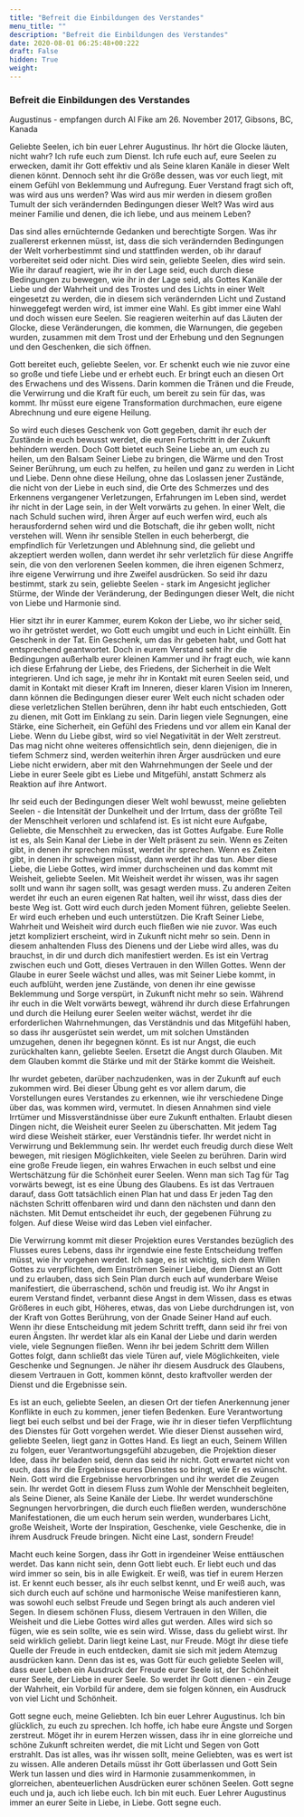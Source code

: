 ```yaml
---
title: "Befreit die Einbildungen des Verstandes"
menu_title: ""
description: "Befreit die Einbildungen des Verstandes"
date: 2020-08-01 06:25:48+00:222
draft: False
hidden: True
weight:
---
```

### Befreit die Einbildungen des Verstandes

Augustinus - empfangen durch Al Fike am 26. November 2017, Gibsons, BC, Kanada

Geliebte Seelen, ich bin euer Lehrer Augustinus. Ihr hört die Glocke läuten, nicht wahr? Ich rufe euch zum Dienst. Ich rufe euch auf, eure Seelen zu erwecken, damit ihr Gott effektiv und als Seine klaren Kanäle in dieser Welt dienen könnt. Dennoch seht ihr die Größe dessen, was vor euch liegt, mit einem Gefühl von Beklemmung und Aufregung. Euer Verstand fragt sich oft, was wird aus uns werden? Was wird aus mir werden in diesem großen Tumult der sich verändernden Bedingungen dieser Welt? Was wird aus meiner Familie und denen, die ich liebe, und aus meinem Leben?

Das sind alles ernüchternde Gedanken und berechtigte Sorgen. Was ihr zuallererst erkennen müsst, ist, dass die sich verändernden Bedingungen der Welt vorherbestimmt sind und stattfinden werden, ob ihr darauf vorbereitet seid oder nicht. Dies wird sein, geliebte Seelen, dies wird sein. Wie ihr darauf reagiert, wie ihr in der Lage seid, euch durch diese Bedingungen zu bewegen, wie ihr in der Lage seid, als Gottes Kanäle der Liebe und der Wahrheit und des Trostes und des Lichts in einer Welt eingesetzt zu werden, die in diesem sich verändernden Licht und Zustand hinweggefegt werden wird, ist immer eine Wahl. Es gibt immer eine Wahl und doch wissen eure Seelen. Sie reagieren weiterhin auf das Läuten der Glocke, diese Veränderungen, die kommen, die Warnungen, die gegeben wurden, zusammen mit dem Trost und der Erhebung und den Segnungen und den Geschenken, die sich öffnen.

Gott bereitet euch, geliebte Seelen, vor. Er schenkt euch wie nie zuvor eine so große und tiefe Liebe und er erhebt euch. Er bringt euch an diesen Ort des Erwachens und des Wissens. Darin kommen die Tränen und die Freude, die Verwirrung und die Kraft für euch, um bereit zu sein für das, was kommt. Ihr müsst eure eigene Transformation durchmachen, eure eigene Abrechnung und eure eigene Heilung.

So wird euch dieses Geschenk von Gott gegeben, damit ihr euch der Zustände in euch bewusst werdet, die euren Fortschritt in der Zukunft behindern werden. Doch Gott bietet euch Seine Liebe an, um euch zu heilen, um den Balsam Seiner Liebe zu bringen, die Wärme und den Trost Seiner Berührung, um euch zu helfen, zu heilen und ganz zu werden in Licht und Liebe. Denn ohne diese Heilung, ohne das Loslassen jener Zustände, die nicht von der Liebe in euch sind, die Orte des Schmerzes und des Erkennens vergangener Verletzungen, Erfahrungen im Leben sind, werdet ihr nicht in der Lage sein, in der Welt vorwärts zu gehen. In einer Welt, die nach Schuld suchen wird, ihren Ärger auf euch werfen wird, euch als herausfordernd sehen wird und die Botschaft, die ihr geben wollt, nicht verstehen will. Wenn ihr sensible Stellen in euch beherbergt, die empfindlich für Verletzungen und Ablehnung sind, die geliebt und akzeptiert werden wollen, dann werdet ihr sehr verletzlich für diese Angriffe sein, die von den verlorenen Seelen kommen, die ihren eigenen Schmerz, ihre eigene Verwirrung und ihre Zweifel ausdrücken. So seid ihr dazu bestimmt, stark zu sein, geliebte Seelen - stark im Angesicht jeglicher Stürme, der Winde der Veränderung, der Bedingungen dieser Welt, die nicht von Liebe und Harmonie sind.

Hier sitzt ihr in eurer Kammer, eurem Kokon der Liebe, wo ihr sicher seid, wo ihr getröstet werdet, wo Gott euch umgibt und euch in Licht einhüllt. Ein Geschenk in der Tat. Ein Geschenk, um das ihr gebeten habt, und Gott hat entsprechend geantwortet. Doch in eurem Verstand seht ihr die Bedingungen außerhalb eurer kleinen Kammer und ihr fragt euch, wie kann ich diese Erfahrung der Liebe, des Friedens, der Sicherheit in die Welt integrieren. Und ich sage, je mehr ihr in Kontakt mit euren Seelen seid, und damit in Kontakt mit dieser Kraft im Inneren, dieser klaren Vision im Inneren, dann können die Bedingungen dieser eurer Welt euch nicht schaden oder diese verletzlichen Stellen berühren, denn ihr habt euch entschieden, Gott zu dienen, mit Gott im Einklang zu sein. Darin liegen viele Segnungen, eine Stärke, eine Sicherheit, ein Gefühl des Friedens und vor allem ein Kanal der Liebe. Wenn du Liebe gibst, wird so viel Negativität in der Welt zerstreut. Das mag nicht ohne weiteres offensichtlich sein, denn diejenigen, die in tiefem Schmerz sind, werden weiterhin ihren Ärger ausdrücken und eure Liebe nicht erwidern, aber mit den Wahrnehmungen der Seele und der Liebe in eurer Seele gibt es Liebe und Mitgefühl, anstatt Schmerz als Reaktion auf ihre Antwort.

Ihr seid euch der Bedingungen dieser Welt wohl bewusst, meine geliebten Seelen - die Intensität der Dunkelheit und der Irrtum, dass der größte Teil der Menschheit verloren und schlafend ist. Es ist nicht eure Aufgabe, Geliebte, die Menschheit zu erwecken, das ist Gottes Aufgabe. Eure Rolle ist es, als Sein Kanal der Liebe in der Welt präsent zu sein. Wenn es Zeiten gibt, in denen ihr sprechen müsst, werdet ihr sprechen. Wenn es Zeiten gibt, in denen ihr schweigen müsst, dann werdet ihr das tun. Aber diese Liebe, die Liebe Gottes, wird immer durchscheinen und das kommt mit Weisheit, geliebte Seelen. Mit Weisheit werdet ihr wissen, was ihr sagen sollt und wann ihr sagen sollt, was gesagt werden muss. Zu anderen Zeiten werdet ihr euch an euren eigenen Rat halten, weil ihr wisst, dass dies der beste Weg ist. Gott wird euch durch jeden Moment führen, geliebte Seelen. Er wird euch erheben und euch unterstützen. Die Kraft Seiner Liebe, Wahrheit und Weisheit wird durch euch fließen wie nie zuvor. Was euch jetzt kompliziert erscheint, wird in Zukunft nicht mehr so sein. Denn in diesem anhaltenden Fluss des Dienens und der Liebe wird alles, was du brauchst, in dir und durch dich manifestiert werden. Es ist ein Vertrag zwischen euch und Gott, dieses Vertrauen in den Willen Gottes. Wenn der Glaube in eurer Seele wächst und alles, was mit Seiner Liebe kommt, in euch aufblüht, werden jene Zustände, von denen ihr eine gewisse Beklemmung und Sorge verspürt, in Zukunft nicht mehr so sein. Während ihr euch in die Welt vorwärts bewegt, während ihr durch diese Erfahrungen und durch die Heilung eurer Seelen weiter wächst, werdet ihr die erforderlichen Wahrnehmungen, das Verständnis und das Mitgefühl haben, so dass ihr ausgerüstet sein werdet, um mit solchen Umständen umzugehen, denen ihr begegnen könnt. Es ist nur Angst, die euch zurückhalten kann, geliebte Seelen. Ersetzt die Angst durch Glauben. Mit dem Glauben kommt die Stärke und mit der Stärke kommt die Weisheit.

Ihr wurdet gebeten, darüber nachzudenken, was in der Zukunft auf euch zukommen wird. Bei dieser Übung geht es vor allem darum, die Vorstellungen eures Verstandes zu erkennen, wie ihr verschiedene Dinge über das, was kommen wird, vermutet. In diesen Annahmen sind viele Irrtümer und Missverständnisse über eure Zukunft enthalten. Erlaubt diesen Dingen nicht, die Weisheit eurer Seelen zu überschatten. Mit jedem Tag wird diese Weisheit stärker, euer Verständnis tiefer. Ihr werdet nicht in Verwirrung und Beklemmung sein. Ihr werdet euch freudig durch diese Welt bewegen, mit riesigen Möglichkeiten, viele Seelen zu berühren. Darin wird eine große Freude liegen, ein wahres Erwachen in euch selbst und eine Wertschätzung für die Schönheit eurer Seelen. Wenn man sich Tag für Tag vorwärts bewegt, ist es eine Übung des Glaubens. Es ist das Vertrauen darauf, dass Gott tatsächlich einen Plan hat und dass Er jeden Tag den nächsten Schritt offenbaren wird und dann den nächsten und dann den nächsten. Mit Demut entscheidet ihr euch, der gegebenen Führung zu folgen. Auf diese Weise wird das Leben viel einfacher.

Die Verwirrung kommt mit dieser Projektion eures Verstandes bezüglich des Flusses eures Lebens, dass ihr irgendwie eine feste Entscheidung treffen müsst, wie ihr vorgehen werdet. Ich sage, es ist wichtig, sich dem Willen Gottes zu verpflichten, dem Einströmen Seiner Liebe, dem Dienst an Gott und zu erlauben, dass sich Sein Plan durch euch auf wunderbare Weise manifestiert, die überraschend, schön und freudig ist. Wo ihr Angst in eurem Verstand findet, verbannt diese Angst in dem Wissen, dass es etwas Größeres in euch gibt, Höheres, etwas, das von Liebe durchdrungen ist, von der Kraft von Gottes Berührung, von der Gnade Seiner Hand auf euch. Wenn ihr diese Entscheidung mit jedem Schritt trefft, dann seid ihr frei von euren Ängsten. Ihr werdet klar als ein Kanal der Liebe und darin werden viele, viele Segnungen fließen. Wenn ihr bei jedem Schritt dem Willen Gottes folgt, dann schließt das viele Türen auf, viele Möglichkeiten, viele Geschenke und Segnungen. Je näher ihr diesem Ausdruck des Glaubens, diesem Vertrauen in Gott, kommen könnt, desto kraftvoller werden der Dienst und die Ergebnisse sein.

Es ist an euch, geliebte Seelen, an diesen Ort der tiefen Anerkennung jener Konflikte in euch zu kommen, jener tiefen Bedenken. Eure Verantwortung liegt bei euch selbst und bei der Frage, wie ihr in dieser tiefen Verpflichtung des Dienstes für Gott vorgehen werdet. Wie dieser Dienst aussehen wird, geliebte Seelen, liegt ganz in Gottes Hand. Es liegt an euch, Seinem Willen zu folgen, euer Verantwortungsgefühl abzugeben, die Projektion dieser Idee, dass ihr beladen seid, denn das seid ihr nicht. Gott erwartet nicht von euch, dass ihr die Ergebnisse eures Dienstes so bringt, wie Er es wünscht. Nein. Gott wird die Ergebnisse hervorbringen und ihr werdet die Zeugen sein. Ihr werdet Gott in diesem Fluss zum Wohle der Menschheit begleiten, als Seine Diener, als Seine Kanäle der Liebe. Ihr werdet wunderschöne Segnungen hervorbringen, die durch euch fließen werden, wunderschöne Manifestationen, die um euch herum sein werden, wunderbares Licht, große Weisheit, Worte der Inspiration, Geschenke, viele Geschenke, die in ihrem Ausdruck Freude bringen. Nicht eine Last, sondern Freude!

Macht euch keine Sorgen, dass ihr Gott in irgendeiner Weise enttäuschen werdet. Das kann nicht sein, denn Gott liebt euch. Er liebt euch und das wird immer so sein, bis in alle Ewigkeit. Er weiß, was tief in eurem Herzen ist. Er kennt euch besser, als ihr euch selbst kennt, und Er weiß auch, was sich durch euch auf schöne und harmonische Weise manifestieren kann, was sowohl euch selbst Freude und Segen bringt als auch anderen viel Segen. In diesem schönen Fluss, diesem Vertrauen in den Willen, die Weisheit und die Liebe Gottes wird alles gut werden. Alles wird sich so fügen, wie es sein sollte, wie es sein wird. Wisse, dass du geliebt wirst. Ihr seid wirklich geliebt. Darin liegt keine Last, nur Freude. Mögt ihr diese tiefe Quelle der Freude in euch entdecken, damit sie sich mit jedem Atemzug ausdrücken kann. Denn das ist es, was Gott für euch geliebte Seelen will, dass euer Leben ein Ausdruck der Freude eurer Seele ist, der Schönheit eurer Seele, der Liebe in eurer Seele. So werdet ihr Gott dienen - ein Zeuge der Wahrheit, ein Vorbild für andere, dem sie folgen können, ein Ausdruck von viel Licht und Schönheit.

Gott segne euch, meine Geliebten. Ich bin euer Lehrer Augustinus. Ich bin glücklich, zu euch zu sprechen. Ich hoffe, ich habe eure Ängste und Sorgen zerstreut. Möget ihr in eurem Herzen wissen, dass ihr in eine glorreiche und schöne Zukunft schreiten werdet, die mit Licht und Segen von Gott erstrahlt. Das ist alles, was ihr wissen sollt, meine Geliebten, was es wert ist zu wissen. Alle anderen Details müsst ihr Gott überlassen und Gott Sein Werk tun lassen und dies wird in Harmonie zusammenkommen, in glorreichen, abenteuerlichen Ausdrücken eurer schönen Seelen. Gott segne euch und ja, auch ich liebe euch. Ich bin mit euch. Euer Lehrer Augustinus immer an eurer Seite in Liebe, in Liebe. Gott segne euch.
